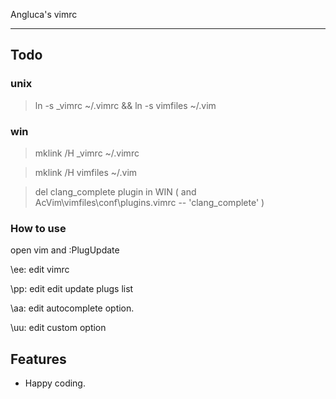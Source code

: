 Angluca's vimrc

---

## Todo
>
### unix
> ln -s \_vimrc ~/.vimrc && ln -s vimfiles ~/.vim
### win
> mklink /H \_vimrc ~/.vimrc

> mklink /H vimfiles ~/.vim

> del clang_complete plugin in WIN ( and AcVim\vimfiles\conf\plugins.vimrc -- 'clang_complete'
)
### How to use
open vim and :PlugUpdate

\ee: edit vimrc

\pp: edit edit update plugs list

\aa: edit autocomplete option.

\uu: edit custom option

## Features
- Happy coding.
